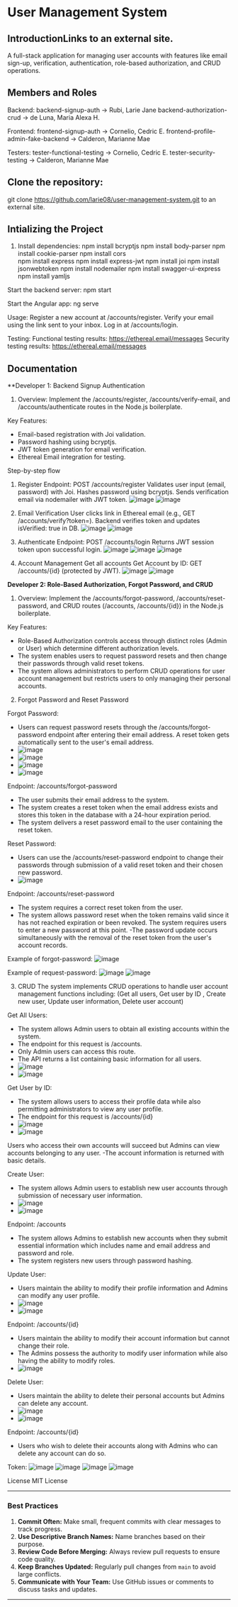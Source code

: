 # User Management System
## IntroductionLinks to an external site.
A full-stack application for managing user accounts with features like email sign-up, verification, authentication, role-based authorization, and CRUD operations.

## Members and Roles

Backend:
backend-signup-auth -> Rubi, Larie Jane
backend-authorization-crud -> de Luna, Maria Alexa H.

Frontend:
frontend-signup-auth -> Cornelio, Cedric E.
frontend-profile-admin-fake-backend -> Calderon, Marianne Mae

Testers:
tester-functional-testing -> Cornelio, Cedric E.
tester-security-testing -> Calderon, Marianne Mae

## Clone the repository:
git clone https://github.com/larie08/user-management-system.git to an external site.

## Intializing the Project

1. Install dependencies:
npm install bcryptjs
npm install body-parser
npm install cookie-parser
npm install cors   
npm install express
npm install express-jwt
npm install joi
npm install jsonwebtoken
npm install nodemailer
npm install swagger-ui-express
npm install yamljs

Start the backend server:
npm start

Start the Angular app:
ng serve

Usage:
Register a new account at /accounts/register.
Verify your email using the link sent to your inbox.
Log in at /accounts/login.

Testing: 
Functional testing results: https://ethereal.email/messages
Security testing results: https://ethereal.email/messages

## Documentation

**Developer 1: Backend Signup Authentication
1. Overview:
Implement the /accounts/register, /accounts/verify-email, and /accounts/authenticate routes in the Node.js boilerplate.

Key Features: 
- Email-based registration with Joi validation. 
- Password hashing using bcryptjs.
- JWT token generation for email verification.
- Ethereal Email integration for testing.

Step-by-step flow
1. Register
   Endpoint: POST /accounts/register
   Validates user input (email, password) with Joi.
   Hashes password using bcryptjs.
   Sends verification email via nodemailer with JWT token.
   ![image](https://github.com/user-attachments/assets/ecebaa7e-410f-4148-aae5-1194c358c713)
   ![image](https://github.com/user-attachments/assets/629caa83-1495-4f0a-bbf5-f8754cbccf92)

   
3. Email Verification
   User clicks link in Ethereal email (e.g., GET /accounts/verify?token=<JWT>).
   Backend verifies token and updates isVerified: true in DB.
   ![image](https://github.com/user-attachments/assets/c35bfc86-a416-4fbc-aac5-330dcfe55940)
   ![image](https://github.com/user-attachments/assets/a4f0b815-e7f7-4a2f-8ce6-0262af7f019f)

4. Authenticate
   Endpoint: POST /accounts/login
   Returns JWT session token upon successful login.
   ![image](https://github.com/user-attachments/assets/21b46d3f-d1ef-47a8-90d8-b701d075c892)
   ![image](https://github.com/user-attachments/assets/6c028d94-0da5-4d00-bc20-733339ed1759)
   ![image](https://github.com/user-attachments/assets/722e35b5-677d-4a4b-b9fb-548fbdd3a579)

6. Account Management
   Get all accounts
   Get Account by ID: GET /accounts/{id} (protected by JWT).
   ![image](https://github.com/user-attachments/assets/ddc37418-7390-44d2-9799-47dda33064ab)
   ![image](https://github.com/user-attachments/assets/24ec0563-372f-464a-be9d-df175c6437dc)
   

**Developer 2: Role-Based Authorization, Forgot Password, and CRUD**

1. Overview: 
Implement the /accounts/forgot-password, /accounts/reset-password, and CRUD routes (/accounts, /accounts/{id}) in the Node.js boilerplate.

Key Features: 
- Role-Based Authorization controls access through distinct roles (Admin or User) which determine different authorization levels.
- The system enables users to request password resets and then change their passwords through valid reset tokens.
- The system allows administrators to perform CRUD operations for user account management but restricts users to only managing their personal accounts.

2. Forgot Password and Reset Password

Forgot Password:
- Users can request password resets through the /accounts/forgot-password endpoint after entering their email address. A reset token gets automatically sent to the user's email address.
- ![image](https://github.com/user-attachments/assets/e7e782a2-c739-4676-8a64-821454075b00)
- ![image](https://github.com/user-attachments/assets/f28a7683-2134-401a-a84f-a0f81631edb6)
- ![image](https://github.com/user-attachments/assets/1e3fc7a6-22ea-4a6d-a477-0c02f1ee6590)
- ![image](https://github.com/user-attachments/assets/3085b7f6-89d9-4674-8064-70af5d3382cb)

Endpoint: /accounts/forgot-password
- The user submits their email address to the system.
- The system creates a reset token when the email address exists and stores this token in the database with a 24-hour expiration period.
- The system delivers a reset password email to the user containing the reset token.

Reset Password:
- Users can use the /accounts/reset-password endpoint to change their passwords through submission of a valid reset token and their chosen new password.
- ![image](https://github.com/user-attachments/assets/9c2db2fe-313f-44a4-84cf-d4f680b11c54)

Endpoint: /accounts/reset-password
- The system requires a correct reset token from the user.
- The system allows password reset when the token remains valid since it has not reached expiration or been revoked. The system requires users to enter a new password at this point.
-The password update occurs simultaneously with the removal of the reset token from the user's account records.

Example of forgot-password: 
![image](https://github.com/user-attachments/assets/e939b39a-ce00-4c9f-86a8-e262932e478f)

Example of request-password: 
![image](https://github.com/user-attachments/assets/34015fb2-e3a8-466c-b829-acf67500cfd0)
![image](https://github.com/user-attachments/assets/4b191a0d-5c4f-468f-873e-7a0f33f552d2)


3. CRUD 
The system implements CRUD operations to handle user account management functions including: (Get  all users, Get user by ID , Create new user, Update user information, Delete user account)

Get All Users:
- The system allows Admin users to obtain all existing accounts within the system.
- The endpoint  for this request is /accounts.
- Only Admin users can access this route.
- The API returns a list  containing basic information for all users.
- ![image](https://github.com/user-attachments/assets/82e0e4bf-1142-4612-9917-06670e60bfd6)
- ![image](https://github.com/user-attachments/assets/e9e7126f-c5ec-4695-aa91-594933158220)

Get User by ID:
- The system allows users to access their profile  data while also permitting administrators to view any user profile.
- The endpoint for this request is  /accounts/{id}
- ![image](https://github.com/user-attachments/assets/a8b435c9-d836-4eab-be97-d162c8ee2714)
- ![image](https://github.com/user-attachments/assets/1585618b-3e6d-4d4c-9b86-561ef2224002)

Users who access their own accounts will succeed but Admins can view accounts belonging to any user.
-The account information is returned with basic details.

Create User:
- The system allows Admin users to establish  new user accounts through submission of necessary user information.
- ![image](https://github.com/user-attachments/assets/c67ab91a-dfe1-4c90-8613-2ee2b6a49653)
- ![image](https://github.com/user-attachments/assets/c37def83-2da3-4c60-b01e-9c8b82bfe488)

Endpoint: /accounts
- The system allows Admins  to establish new accounts when they submit essential information which includes name and email address and password and role.
- The system registers new users through password hashing.

Update User:
- Users maintain the ability to modify their profile  information and Admins can modify any user profile.
- ![image](https://github.com/user-attachments/assets/9d3e751f-48c9-4251-942e-0f8cbf1490b4)
- ![image](https://github.com/user-attachments/assets/104f7ac2-e887-4fd9-85b0-1efceb4b635b)

Endpoint: /accounts/{id}
- Users maintain the  ability to modify their account information but cannot change their role.
- The Admins possess the authority to modify  user information while also having the ability to modify roles.
- ![image](https://github.com/user-attachments/assets/9ede45bc-3dcc-4e52-aa10-32b6d698eea7)

Delete User:
- Users maintain the ability to delete  their personal accounts but Admins can delete any account.
- ![image](https://github.com/user-attachments/assets/986e1c5a-b53b-47dc-a073-3e03d042cd84)
- ![image](https://github.com/user-attachments/assets/e1334d9a-541a-4fe9-a2bf-f09f62155990)

Endpoint: /accounts/{id}
- Users who  wish to delete their accounts along with Admins who can delete any account can do so.

Token: 
![image](https://github.com/user-attachments/assets/e76f6b0c-a3cb-40d4-b665-035a6a858314)
![image](https://github.com/user-attachments/assets/8057b50a-9bdf-4c85-a0a7-767780b45f7a)
![image](https://github.com/user-attachments/assets/759a0605-ec73-4c9a-8855-b104639b700c)
![image](https://github.com/user-attachments/assets/e1fd16f7-dfb0-4548-a19e-0c1b5ea40db7)



License
MIT License

---
### **Best Practices**
1. **Commit Often:** Make small, frequent commits with clear messages to track progress.
2. **Use Descriptive Branch Names:** Name branches based on their purpose.
3. **Review Code Before Merging:** Always review pull requests to ensure code quality.
4. **Keep Branches Updated:** Regularly pull changes from `main` to avoid large conflicts.
5. **Communicate with Your Team:** Use GitHub issues or comments to discuss tasks and updates.
---
